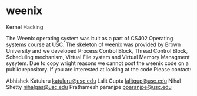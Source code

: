 weenix
======

Kernel Hacking

The Weenix operating system was buit as a part of CS402 Operating systems course at USC. 
The skeleton of weenix was provided by Brown University and we developed Process Control Block, Thread Control Block, 
Scheduling mechanism, Virtual File system and Virtual Memory Managment sysytem. Due to copy wright reasons we cannot post the 
weenix code on a public repository. If you are interested at looking at the code Please contact:

Abhishek Katuluru katuluru@usc.edu
Lalit Gupta lalitgup@usc.edu
Nihal Shetty nihalgas@usc.edu
Prathamesh paranjpe pparanjpe@usc.edu
